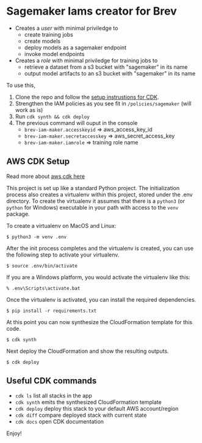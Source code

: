 # Sagemaker Iams creator for Brev

- Creates a _user_ with minimal priviledge to
  - create training jobs
  - create models
  - deploy models as a sagemaker endpoint
  - invoke model endpoints
- Creates a _role_ with minimal priviledge for training jobs to
  - retrieve a dataset from a s3 bucket with "sagemaker" in its name
  - output model artifacts to an s3 bucket with "sagemaker" in its name

To use this,

1. Clone the repo and follow the [setup instrustions for CDK](#aws-cdk-setup).
2. Strengthen the IAM policies as you see fit in `/policies/sagemaker` (will work as is)
3. Run `cdk synth && cdk deploy`
4. The previous command will ouput in the console
   - `brev-iam-maker.accesskeyid` => aws_access_key_id
   - `brev-iam-maker.secretaccesskey` => aws_secret_access_key
   - `brev-iam-maker.iamrole` => training role name

## AWS CDK Setup

Read more about [aws cdk here](https://aws.amazon.com/cdk/)

This project is set up like a standard Python project. The initialization
process also creates a virtualenv within this project, stored under the .env
directory. To create the virtualenv it assumes that there is a `python3`
(or `python` for Windows) executable in your path with access to the `venv`
package.

To create a virtualenv on MacOS and Linux:

```
$ python3 -m venv .env
```

After the init process completes and the virtualenv is created, you can use the following
step to activate your virtualenv.

```
$ source .env/bin/activate
```

If you are a Windows platform, you would activate the virtualenv like this:

```
% .env\Scripts\activate.bat
```

Once the virtualenv is activated, you can install the required dependencies.

```
$ pip install -r requirements.txt
```

At this point you can now synthesize the CloudFormation template for this code.

```
$ cdk synth
```

Next deploy the CloudFormation and show the resulting outputs.

```
$ cdk deploy
```

## Useful CDK commands

- `cdk ls` list all stacks in the app
- `cdk synth` emits the synthesized CloudFormation template
- `cdk deploy` deploy this stack to your default AWS account/region
- `cdk diff` compare deployed stack with current state
- `cdk docs` open CDK documentation

Enjoy!
